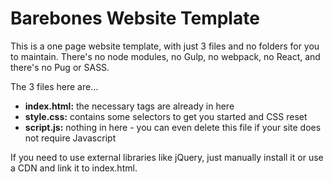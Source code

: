 # Barebones Website Template

This is a one page website template, with just 3 files and no folders for you to maintain. There's no node modules, no Gulp, no webpack, no React, and there's no Pug or SASS.

The 3 files here are...
- **index.html:** the necessary tags are already in here
- **style.css:** contains some selectors to get you started and CSS reset
- **script.js:** nothing in here - you can even delete this file if your site does not require Javascript

If you need to use external libraries like jQuery, just manually install it or use a CDN and link it to index.html.
